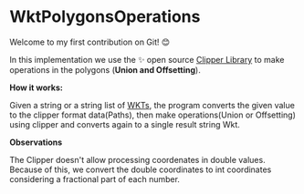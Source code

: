 # WktPolygonsOperations
Welcome to my first contribution on Git! :blush:

In this implementation we use the :sparkles: open source [Clipper Library](https://github.com/junmer/clipper-lib/) to make operations in the polygons (**Union and Offsetting**). 

**How it works:**

Given a string or a string list of [WKTs](https://en.wikipedia.org/wiki/Well-known_text_representation_of_geometry), the program converts the given value to the clipper format data(Paths), then make operations(Union or Offsetting) using clipper and converts again to a single result string Wkt.

**Observations**

The Clipper doesn't allow processing coordenates in double values. Because of this, we convert the double coordinates to int coordinates considering a fractional part of each number.
